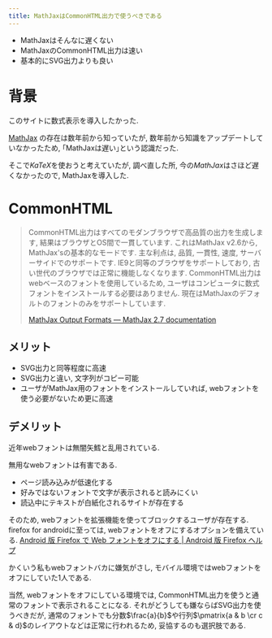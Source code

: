 ```yaml
---
title: MathJaxはCommonHTML出力で使うべきである
---
```


* MathJaxはそんなに遅くない
* MathJaxのCommonHTML出力は速い
* 基本的にSVG出力よりも良い

# 背景

このサイトに数式表示を導入したかった.

[MathJax](https://www.mathjax.org/)
の存在は数年前から知っていたが,
数年前から知識をアップデートしていなかったため,
｢MathJaxは遅い｣という認識だった.

そこで$KaTeX$を使おうと考えていたが,
調べ直した所,
今の$MathJax$はさほど遅くなかったので,
MathJaxを導入した.

# CommonHTML

> CommonHTML出力はすべてのモダンブラウザで高品質の出力を生成します, 結果はブラウザとOS間で一貫しています.
> これはMathJax v2.6から, MathJax'sの基本的なモードです.
> 主な利点は, 品質, 一貫性, 速度, サーバーサイドでのサポートです.
> IE9と同等のブラウザをサポートしており, 古い世代のブラウザでは正常に機能しなくなります.
> CommonHTML出力はwebベースのフォントを使用しているため, ユーザはコンピュータに数式フォントをインストールする必要はありません.
> 現在はMathJaxのデフォルトのフォントのみをサポートしています.
>
> [MathJax Output Formats — MathJax 2.7 documentation](http://docs.mathjax.org/en/latest/output.html)

## メリット

* SVG出力と同等程度に高速
* SVG出力と違い, 文字列がコピー可能
* ユーザがMathJax用のフォントをインストールしていれば, webフォントを使う必要がないため更に高速

## デメリット

近年webフォントは無闇矢鱈と乱用されている.

無用なwebフォントは有害である.

* ページ読み込みが低速化する
* 好みではないフォントで文字が表示されると読みにくい
* 読込中にテキストが白紙化されるサイトが存在する

そのため,
webフォントを拡張機能を使ってブロックするユーザが存在する.
firefox for androidに至っては,
webフォントをオフにするオプションを備えている.
[Android 版 Firefox で Web フォントをオフにする | Android 版 Firefox ヘルプ](https://support.mozilla.org/ja/kb/turn-web-fonts-firefox-android)

かくいう私もwebフォントバカに嫌気がさし,
モバイル環境ではwebフォントをオフにしていた1人である.

当然,
webフォントをオフにしている環境では,
CommonHTML出力を使うと通常のフォントで表示されることになる.
それがどうしても嫌ならばSVG出力を使うべきだが,
通常のフォントでも分数$\frac{a}{b}$や行列$\pmatrix{a & b \cr c & d}$のレイアウトなどは正常に行われるため,
妥協するのも選択肢である.
